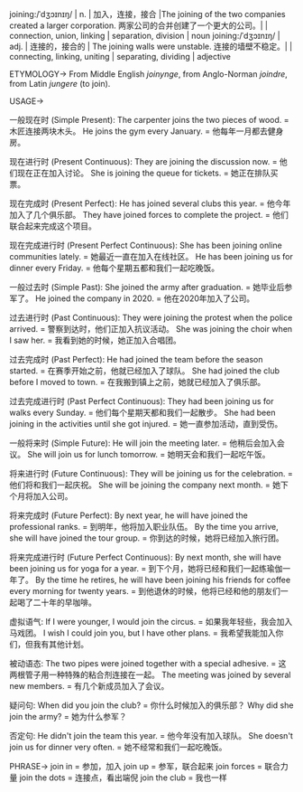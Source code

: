 joining:/ˈdʒɔɪnɪŋ/ | n. | 加入，连接，接合 |The joining of the two companies created a larger corporation. 两家公司的合并创建了一个更大的公司。|  | connection, union, linking | separation, division | noun
joining:/ˈdʒɔɪnɪŋ/ | adj. | 连接的，接合的 | The joining walls were unstable. 连接的墙壁不稳定。|  | connecting, linking, uniting | separating, dividing | adjective

ETYMOLOGY->
From Middle English *joinynge*, from Anglo-Norman *joindre*, from Latin *jungere* (to join).

USAGE->

一般现在时 (Simple Present):
The carpenter joins the two pieces of wood. = 木匠连接两块木头。
He joins the gym every January. = 他每年一月都去健身房。

现在进行时 (Present Continuous):
They are joining the discussion now. = 他们现在正在加入讨论。
She is joining the queue for tickets. = 她正在排队买票。

现在完成时 (Present Perfect):
He has joined several clubs this year. = 他今年加入了几个俱乐部。
They have joined forces to complete the project. = 他们联合起来完成这个项目。

现在完成进行时 (Present Perfect Continuous):
She has been joining online communities lately. = 她最近一直在加入在线社区。
He has been joining us for dinner every Friday. = 他每个星期五都和我们一起吃晚饭。

一般过去时 (Simple Past):
She joined the army after graduation. = 她毕业后参军了。
He joined the company in 2020. = 他在2020年加入了公司。

过去进行时 (Past Continuous):
They were joining the protest when the police arrived. = 警察到达时，他们正加入抗议活动。
She was joining the choir when I saw her. = 我看到她的时候，她正加入合唱团。

过去完成时 (Past Perfect):
He had joined the team before the season started. = 在赛季开始之前，他就已经加入了球队。
She had joined the club before I moved to town. = 在我搬到镇上之前，她就已经加入了俱乐部。

过去完成进行时 (Past Perfect Continuous):
They had been joining us for walks every Sunday. = 他们每个星期天都和我们一起散步。
She had been joining in the activities until she got injured. = 她一直参加活动，直到受伤。


一般将来时 (Simple Future):
He will join the meeting later. = 他稍后会加入会议。
She will join us for lunch tomorrow. = 她明天会和我们一起吃午饭。

将来进行时 (Future Continuous):
They will be joining us for the celebration. = 他们将和我们一起庆祝。
She will be joining the company next month. = 她下个月将加入公司。


将来完成时 (Future Perfect):
By next year, he will have joined the professional ranks. = 到明年，他将加入职业队伍。
By the time you arrive, she will have joined the tour group. = 你到达的时候，她将已经加入旅行团。


将来完成进行时 (Future Perfect Continuous):
By next month, she will have been joining us for yoga for a year. = 到下个月，她将已经和我们一起练瑜伽一年了。
By the time he retires, he will have been joining his friends for coffee every morning for twenty years. = 到他退休的时候，他将已经和他的朋友们一起喝了二十年的早咖啡。



虚拟语气:
If I were younger, I would join the circus. = 如果我年轻些，我会加入马戏团。
I wish I could join you, but I have other plans. = 我希望我能加入你们，但我有其他计划。


被动语态:
The two pipes were joined together with a special adhesive. = 这两根管子用一种特殊的粘合剂连接在一起。
The meeting was joined by several new members. = 有几个新成员加入了会议。


疑问句:
When did you join the club? = 你什么时候加入的俱乐部？
Why did she join the army? = 她为什么参军？


否定句:
He didn't join the team this year. = 他今年没有加入球队。
She doesn't join us for dinner very often. = 她不经常和我们一起吃晚饭。


PHRASE->
join in = 参加，加入
join up = 参军，联合起来
join forces = 联合力量
join the dots = 连接点，看出端倪
join the club = 我也一样


